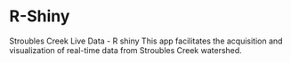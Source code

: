 # R-Shiny
Stroubles Creek Live Data - R shiny
This app facilitates the acquisition and visualization of real-time data from Stroubles Creek watershed.
